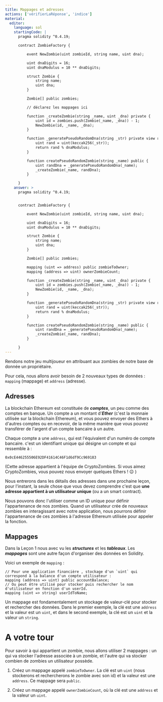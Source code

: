 ```yaml
---
title: Mappages et adresses
actions: ['vérifierLaRéponse', 'indice']
material:
  editor:
    language: sol
    startingCode: |
      pragma solidity ^0.4.19;

      contract ZombieFactory {

          event NewZombie(uint zombieId, string name, uint dna);

          uint dnaDigits = 16;
          uint dnaModulus = 10 ** dnaDigits;

          struct Zombie {
              string name;
              uint dna;
          }

          Zombie[] public zombies;

          // déclarez les mappages ici

          function _createZombie(string _name, uint _dna) private {
              uint id = zombies.push(Zombie(_name, _dna)) - 1;
              NewZombie(id, _name, _dna);
          }

          function _generatePseudoRandomDna(string _str) private view returns (uint) {
              uint rand = uint(keccak256(_str));
              return rand % dnaModulus;
          }

          function createPseudoRandomZombie(string _name) public {
              uint randDna = _generatePseudoRandomDna(_name);
              _createZombie(_name, randDna);
          }

      }
    answer: >
      pragma solidity ^0.4.19;


      contract ZombieFactory {

          event NewZombie(uint zombieId, string name, uint dna);

          uint dnaDigits = 16;
          uint dnaModulus = 10 ** dnaDigits;

          struct Zombie {
              string name;
              uint dna;
          }

          Zombie[] public zombies;

          mapping (uint => address) public zombieToOwner;
          mapping (address => uint) ownerZombieCount;

          function _createZombie(string _name, uint _dna) private {
              uint id = zombies.push(Zombie(_name, _dna)) - 1;
              NewZombie(id, _name, _dna);
          }

          function _generatePseudoRandomDna(string _str) private view returns (uint) {
              uint rand = uint(keccak256(_str));
              return rand % dnaModulus;
          }

          function createPseudoRandomZombie(string _name) public {
              uint randDna = _generatePseudoRandomDna(_name);
              _createZombie(_name, randDna);
          }

      }
---
```


Rendons notre jeu multijoueur en attribuant aux zombies de notre base de donnée un propriétaire.

Pour cela, nous allons avoir besoin de 2 nouveaux types de données : `mapping` (mappage) et `address` (adresse).

## Adresses

La blockchain Ethereum est constituée de **_comptes_**, un peu comme des comptes en banque. Un compte a un montant d'**_Ether_** (c'est la monnaie utilisée sur la blockchain Ethereum), et vous pouvez envoyer des Ethers à d'autres comptes ou en recevoir, de la même manière que vous pouvez transférer de l'argent d'un compte bancaire à un autre.

Chaque compte a une `address`, qui est l'équivalent d'un numéro de compte bancaire. c'est un identifiant unique qui désigne un compte et qui ressemble à :

`0x0cE446255506E92DF41614C46F1d6df9Cc969183`

(Cette adresse appartient à l'équipe de CryptoZombies. Si vous aimez CryptoZombies, vous pouvez nous envoyer quelques Ethers ! 😉 )

Nous entrerons dans les détails des adresses dans une prochaine leçon, pour l'instant, la seule chose que vous devez comprendre c'est que **une adresse appartient à un utilisateur unique** (ou a un smart contract).

Nous pouvons donc l'utiliser comme un ID unique pour définir l'appartenance de nos zombies. Quand un utilisateur crée de nouveaux zombies en interagissant avec notre application, nous pourrons définir l'appartenance de ces zombies à l'adresse Ethereum utilisée pour appeler la fonction.


## Mappages

Dans la Leçon 1 nous avec vu les **_structures_** et les **_tableaux_**. Les **_mappages_** sont une autre façon d'organiser des données en Solidity.

Voici un exemple de `mapping` :

```
// Pour une application financière , stockage d'un `uint` qui correspond à la balance d'un compte utilisateur :
mapping (address => uint) public accountBalance;
// Ou peut être utilisé pour stocker puis rechercher le nom d'utilisateur en fonction d'un userId.
mapping (uint => string) userIdToName;
```

Un mappage est fondamentalement un stockage de valeur-clé pour stocker et rechercher des données. Dans le premier exemple, la clé est une `address` et la valeur est un `uint`, et dans le second exemple, la clé est un `uint` et la valeur un `string`.


# A votre tour

Pour savoir à qui appartient un zombie, nous allons utiliser 2 mappages : un qui va stocker l'adresse associée à un zombie, et l'autre qui va stocker combien de zombies un utilisateur possède.

1. Créez un mappage appelé `zombieToOwner`. La clé est un `uint` (nous stockerons et rechercherons le zombie avec son id) et la valeur est une `address`.
Ce mappage sera `public`.

2. Créez un mappage appelé `ownerZombieCount`, où la clé est une `address` et la valeur un `uint`.
